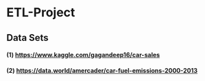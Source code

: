 # ETL-Project

## Data Sets 

#### (1)  https://www.kaggle.com/gagandeep16/car-sales

#### (2)  https://data.world/amercader/car-fuel-emissions-2000-2013
